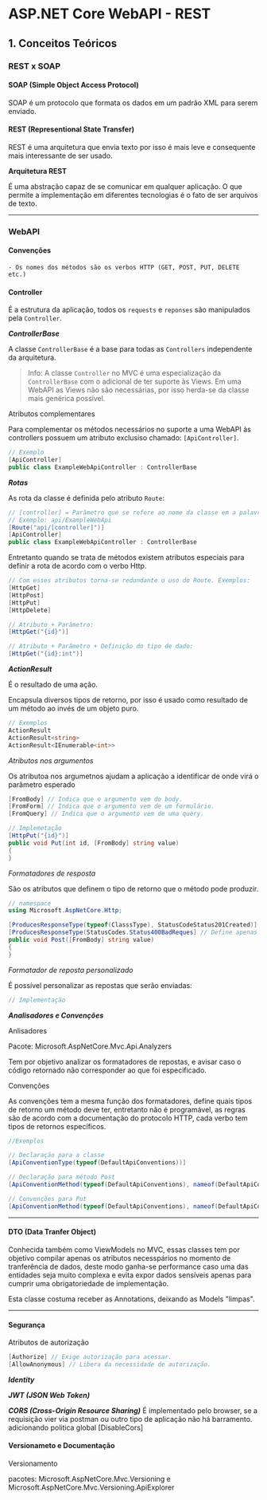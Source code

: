 # ASP.NET Core WebAPI - REST

## 1. Conceitos Teóricos

### REST x SOAP

#### SOAP (Simple Object Access Protocol)

SOAP é um protocolo que formata os dados em um padrão XML para serem enviado.

#### REST (Representional State Transfer)

REST é uma arquitetura que envia texto por isso é mais leve e consequente mais interessante de ser usado.

**Arquitetura REST**

É uma abstração capaz de se comunicar em qualquer aplicação. O que permite a implementação em diferentes tecnologias é o fato de ser arquivos de texto.

***

### WebAPI

#### Convenções

    - Os nomes dos métodos são os verbos HTTP (GET, POST, PUT, DELETE etc.)


#### Controller

É a estrutura da aplicação, todos os `requests` e `reponses` são manipulados pela `Controller`.

***ControllerBase***

A classe `ControllerBase` é a base para todas as `Controllers` independente da arquitetura.

> Info: A classe `Controller` no MVC é uma especialização da `ControllerBase` com o adicional de ter suporte às Views. Em uma WebAPI as Views não são necessárias, por isso herda-se da classe mais genérica possível.

Atributos complementares

Para complementar os métodos necessários no suporte a uma WebAPI às controllers possuem um atributo exclusiso chamado: `[ApiController]`.

```C#
// Exemplo
[ApiController]
public class ExampleWebApiController : ControllerBase
```

***Rotas***

As rota da classe é definida pelo atributo `Route`:

```C#
// [controller] = Parâmetro que se refere ao nome da classe em a palavra 'Controller'
// Exemplo: api/ExampleWebApi
[Route("api/[controller]")]
[ApiController]
public class ExampleWebApiController : ControllerBase
```
Entretanto quando se trata de métodos existem atributos especiais para definir a rota de acordo com o verbo Http.

```C#
// Com esses atributos torna-se redundante o uso do Route. Exemplos:
[HttpGet]
[HttpPost]
[HttpPut]
[HttpDelete]

// Atributo + Parâmetro:
[HttpGet("{id}")]

// Atributo + Parâmetro + Definição do tipo de dado:
[HttpGet("{id}:int")]
```

***ActionResult***

É o resultado de uma ação. 

Encapsula diversos tipos de retorno, por isso é usado como resultado de um método ao invés de um objeto puro.

```C#
// Exemplos 
ActionResult
ActionResult<string>
ActionResult<IEnumerable<int>>
```
*Atributos nos argumentos*

Os atributoa nos argumetnos ajudam a aplicação a identificar de onde virá o parâmetro esperado 

```C#
[FromBody] // Indica que o argumento vem do body.
[FromForm] // Indica que o argumento vem de um formulário.
[FromQuery] // Indica que o argumento vem de uma query.

// Implemetação
[HttpPut("{id}")]
public void Put(int id, [FromBody] string value)
{
}
```

*Formatadores de resposta*

São os atributos que definem o tipo de retorno que o método pode produzir.

```C#
// namespace
using Microsoft.AspNetCore.Http;

[ProducesResponseType(typeof(ClasssType), StatusCodeStatus201Created)] // Define o código e o tipo do objeto no retorno
[ProducesResponseType(StatusCodes.Status400BadReques] // Define apenas o código do retorno.
public void Post([FromBody] string value)
{
}
```

*Formatador de reposta personalizado*

É possível personalizar as repostas que serão enviadas:

```C#
// Implementação

```

***Analisadores e Convenções***

Anlisadores

Pacote: Microsoft.AspNetCore.Mvc.Api.Analyzers

Tem por objetivo analizar os formatadores de repostas, e avisar caso o código retornado não corresponder ao que foi especificado.

Convenções

As convenções tem a mesma função dos formatadores, define quais tipos de retorno um método deve ter, entretanto não é programável, as regras são de acordo com a documentação do protocolo HTTP, cada verbo tem tipos de retornos específicos.

```C#
//Exemplos

// Declaração para a classe
[ApiConventionType(typeof(DefaultApiConventions))]

// Declaração para método Post
[ApiConventionMethod(typeof(DefaultApiConventions), nameof(DefaultApiConventions.Post))]

// Convenções para Put
[ApiConventionMethod(typeof(DefaultApiConventions), nameof(DefaultApiConventions.Put))]

```

***

#### DTO (Data Tranfer Object)

Conhecida também como ViewModels no MVC, essas classes tem por objetivo compilar apenas os atributos necesspários no momento de tranferência de dados, deste modo ganha-se performance caso uma das entidades seja muito complexa e evita expor dados sensíveis apenas para cumprir uma obrigatoriedade de implementação.

Esta classe costuma receber as Annotations, deixando as Models "limpas".

***

#### Segurança

Atributos de autorização

```C#
[Authorize] // Exige autorização para acessar.
[AllowAnonymous] // Libera da necessidade de autorização.
```

***Identity***

***JWT (JSON Web Token)***

***CORS (Cross-Origin Resource Sharing)***
É implementado pelo browser, se a requisição vier via postman ou outro tipo de aplicação não há barramento.
adicionando politica global
[DisableCors]

#### Versionameto e Documentação

Versionamento

pacotes: Microsoft.AspNetCore.Mvc.Versioning e Microsoft.AspNetCore.Mvc.Versioning.ApiExplorer

